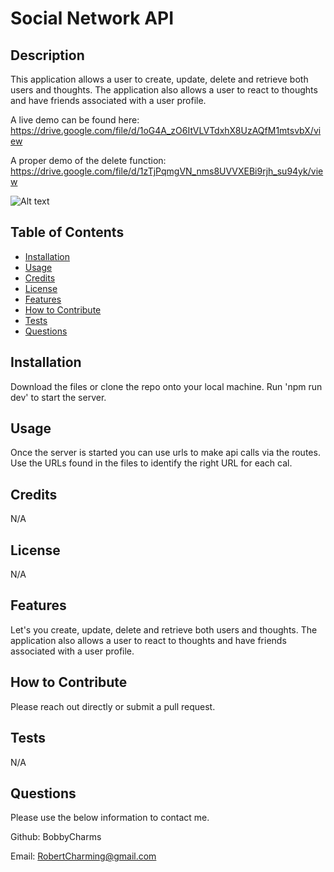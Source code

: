 # Social Network API 

## Description
This application allows a user to create, update, delete and retrieve both users and thoughts. The application also allows a user to react to thoughts and have friends associated with a user profile. 

A live demo can be found here: 
https://drive.google.com/file/d/1oG4A_zO6ItVLVTdxhX8UzAQfM1mtsvbX/view

A proper demo of the delete function: 
https://drive.google.com/file/d/1zTjPqmgVN_nms8UVVXEBi9rjh_su94yk/view


![Alt text](images/Screenshot.png)

## Table of Contents
- [Installation](#installation)
- [Usage](#usage)
- [Credits](#credits)
- [License](#license)
- [Features](#features)
- [How to Contribute](#how-to-contribute)
- [Tests](#tests)
- [Questions](#questions)

## Installation
Download the files or clone the repo onto your local machine. Run 'npm run dev' to start the server. 

## Usage
Once the server is started you can use urls to make api calls via the routes. Use the URLs found in the files to identify the right URL for each cal. 

## Credits
N/A

## License
N/A

## Features
Let's you create, update, delete and retrieve both users and thoughts. The application also allows a user to react to thoughts and have friends associated with a user profile. 

## How to Contribute
Please reach out directly or submit a pull request.       

## Tests
N/A

## Questions
Please use the below information to contact me. 

Github: BobbyCharms

Email: RobertCharming@gmail.com 
